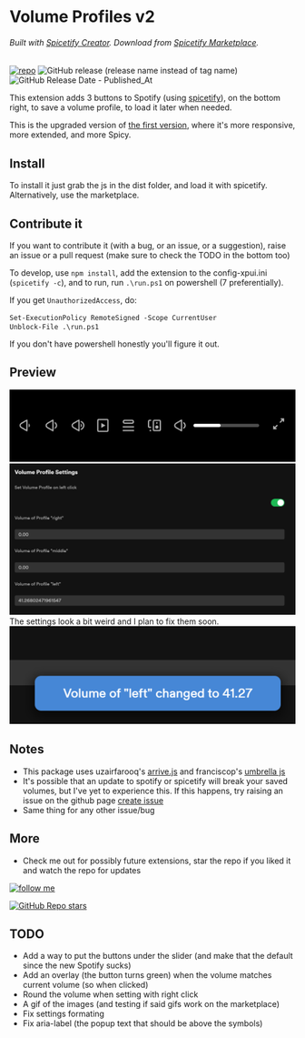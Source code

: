# Volume Profiles v2

###### Built with [Spicetify Creator](https://github.com/FlafyDev/spicetify-creator). Download from [Spicetify Marketplace](https://github.com/CharlieS1103/spicetify-marketplace).

[![repo](https://img.shields.io/github/last-commit/notPlancha/Volume-Profiles-Spicetify-Extension-v2)](https://github.com/notPlancha/Volume-Profiles-Spicetify-Extension-v2)
![GitHub release (release name instead of tag name)](https://img.shields.io/github/v/release/notPlancha/volume-profiles-v2)
![GitHub Release Date - Published_At](https://img.shields.io/github/release-date/notPlancha/volume-profiles-v2)

This extension adds 3 buttons to Spotify (using [spicetify](https://github.com/spicetify/spicetify-cli)), on the bottom right, to save a volume profile, to load it later when needed.

This is the upgraded version of [the first version](https://github.com/notPlancha/volume-profiles-v1), where it's more responsive, more extended, and more Spicy.

## Install
To install it just grab the js in the dist folder, and load it with spicetify. Alternatively, use the marketplace. 

## Contribute it
If you want to contribute it (with a bug, or an issue, or a suggestion), raise an issue or a pull request (make sure to check the TODO in the bottom too)

To develop, use `npm install`, add the extension to the config-xpui.ini (`spicetify -c`), and to run, run `.\run.ps1` on powershell (7 preferentially).

If you get `UnauthorizedAccess`, do:

```pwsh
Set-ExecutionPolicy RemoteSigned -Scope CurrentUser
Unblock-File .\run.ps1
```

If you don't have powershell honestly you'll figure it out.

## Preview

![buttons](assets/buttons.png)
![settings](assets/settings.png)
The settings look a bit weird and I plan to fix them soon.
![notification](assets/notification.png)

## Notes

* This package uses uzairfarooq's [arrive.js](https://github.com/uzairfarooq/arrive) and franciscop's [umbrella js](https://github.com/franciscop/umbrella)
* It's possible that an update to spotify or spicetify will break your saved volumes, but I've yet to experience this. If this happens, try raising an issue on the github page
[create issue](https://github.com/user/repository/issues/new)
* Same thing for any other issue/bug

## More

- Check me out for possibly future extensions, star the repo if you liked it and watch the repo for updates

[![follow me](https://img.shields.io/github/followers/notPlancha?style=social)](https://github.com/notPlancha)

[![GitHub Repo stars](https://img.shields.io/github/stars/notPlancha/Volume-Profiles-Spicetify-Extension-v2?style=social)](https://github.com/notPlancha/Volume-Profiles-Spicetify-Extension-v2)

## TODO

* Add a way to put the buttons under the slider (and make that the default since the new Spotify sucks)
* Add an overlay (the button turns green) when the volume matches current volume (so when clicked)
* Round the volume when setting with right click
* A gif of the images (and testing if said gifs work on the marketplace)
* Fix settings formating
* Fix aria-label (the popup text that should be above the symbols)
